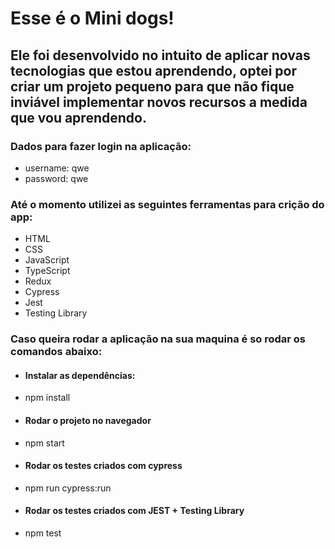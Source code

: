 # Esse é o Mini dogs!
## Ele foi desenvolvido no intuito de aplicar novas tecnologias que estou aprendendo, optei por criar um projeto pequeno para que não fique inviável implementar novos recursos a medida que vou aprendendo.

### Dados para fazer login na aplicação:
 - username: qwe
 - password: qwe

### Até o momento utilizei as seguintes ferramentas para crição do app:
 - HTML
 - CSS
 - JavaScript
 - TypeScript
 - Redux
 - Cypress
 - Jest
 - Testing Library

### Caso queira rodar a aplicação na sua maquina é so rodar os comandos abaixo:
 - #### Instalar as dependências:
 - npm install

 - #### Rodar o projeto no navegador
 - npm start

 - #### Rodar os testes criados com cypress
 - npm run cypress:run

- #### Rodar os testes criados com JEST + Testing Library
 - npm test
